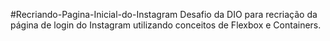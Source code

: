 #Recriando-Pagina-Inicial-do-Instagram
Desafio da DIO para recriação da página de login do Instagram utilizando conceitos de Flexbox e Containers.
